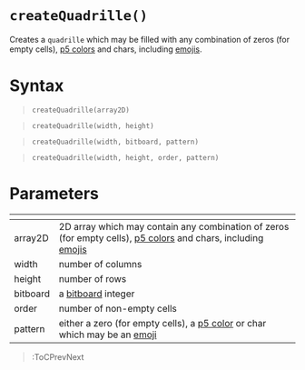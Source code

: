 # `createQuadrille()`

Creates a `quadrille` which may be filled with any combination of zeros (for empty cells), [p5 colors](https://p5js.org/reference/#/p5.Color) and chars, including [emojis](https://emojipedia.org/).

# Syntax

> `createQuadrille(array2D)`

> `createQuadrille(width, height)`

> `createQuadrille(width, bitboard, pattern)`

> `createQuadrille(width, height, order, pattern)`

# Parameters

| <!-- --> | <!-- -->                                                                                                                                                                         |
|----------|----------------------------------------------------------------------------------------------------------------------------------------------------------------------------------|
| array2D  | 2D array which may contain any combination of zeros (for empty cells), [p5 colors](https://p5js.org/reference/#/p5.Color) and chars, including [emojis](https://emojipedia.org/) |
| width    | number of columns                                                                                                                                                                |
| height   | number of rows                                                                                                                                                                   |
| bitboard | a [bitboard](https://en.wikipedia.org/wiki/Bitboard) integer                                                                                                                     |
| order    | number of non-empty cells                                                                                                                                                        |
| pattern  | either a zero (for empty cells), a [p5 color](https://p5js.org/reference/#/p5.Color) or char which may be an [emoji](https://emojipedia.org/)                                    |

> :ToCPrevNext